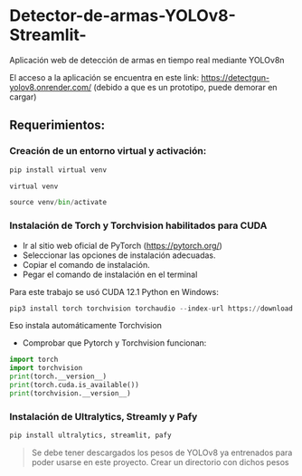 # Detector-de-armas-YOLOv8-Streamlit-
Aplicación web de detección de armas en tiempo real mediante YOLOv8n

El acceso a la aplicación se encuentra en este link: https://detectgun-yolov8.onrender.com/ (debido a que es un prototipo, puede demorar en cargar)
##  Requerimientos:
### Creación de un entorno virtual y activación:
```python
pip install virtual venv
```
```python
virtual venv
```
```python
source venv/bin/activate
```

### Instalación de Torch y Torchvision habilitados para CUDA
- Ir al sitio web oficial de PyTorch (https://pytorch.org/)
- Seleccionar las opciones de instalación adecuadas.
- Copiar el comando de instalación.
- Pegar el comando de instalación en el terminal

Para este trabajo se usó CUDA 12.1 Python en Windows:

```python
pip3 install torch torchvision torchaudio --index-url https://download.pytorch.org/whl/cu121
```

Eso instala automáticamente Torchvision
- Comprobar que Pytorch y Torchvision funcionan:
```python
import torch
import torchvision
print(torch.__version__)
print(torch.cuda.is_available())
print(torchvision.__version__)
```

### Instalación  de Ultralytics, Streamly y Pafy
```python
pip install ultralytics, streamlit, pafy
```
> Se debe tener descargados los pesos de YOLOv8 ya entrenados para poder usarse en este proyecto. Crear un directorio con dichos pesos
